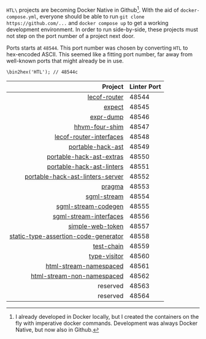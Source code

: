 `HTL\` projects are becoming Docker Native in Github[^1].
With the aid of `docker-compose.yml`, everyone
should be able to run `git clone https://github.com/...`
and `docker compose up` to get a working development
environment. In order to run side-by-side, these
projects must not step on the port number of a
project next door.

Ports starts at `48544`. This port number was chosen
by converting `HTL` to hex-encoded ASCII. This seemed
like a fitting port number, far away from well-known
ports that might already be in use.
```
\bin2hex('HTL'); // 48544c
```

| Project                                                                                                                     | Linter Port |
| --------------------------------------------------------------------------------------------------------------------------: | :---------- |
| [lecof-router](https://github.com/hershel-theodore-layton/lecof-router)                                                     | 48544       |
| [expect](https://github.com/hershel-theodore-layton/expect)                                                                 | 48545       |
| [expr-dump](https://github.com/hershel-theodore-layton/expr-dump)                                                           | 48546       |
| [hhvm-four-shim](https://github.com/hershel-theodore-layton/hhvm-four-shim)                                                 | 48547       |
| [lecof-router-interfaces](https://github.com/hershel-theodore-layton/lecof-router-interfaces)                               | 48548       |
| [portable-hack-ast](https://github.com/hershel-theodore-layton/portable-hack-ast)                                           | 48549       |
| [portable-hack-ast-extras](https://github.com/hershel-theodore-layton/portable-hack-ast-extras)                             | 48550       |
| [portable-hack-ast-linters](https://github.com/hershel-theodore-layton/portable-hack-ast-linters)                           | 48551       |
| [portable-hack-ast-linters-server](https://github.com/hershel-theodore-layton/portable-hack-ast-linters-server)             | 48552       |
| [pragma](https://github.com/hershel-theodore-layton/pragma)                                                                 | 48553       |
| [sgml-stream](https://github.com/hershel-theodore-layton/sgml-stream)                                                       | 48554       |
| [sgml-stream-codegen](https://github.com/hershel-theodore-layton/sgml-stream-codegen)                                       | 48555       |
| [sgml-stream-interfaces](https://github.com/hershel-theodore-layton/sgml-stream-interfaces)                                 | 48556       |
| [simple-web-token](https://github.com/hershel-theodore-layton/simple-web-token)                                             | 48557       |
| [static-type-assertion-code-generator](https://github.com/hershel-theodore-layton/static-type-assertion-code-generator)     | 48558       |
| [test-chain](https://github.com/hershel-theodore-layton/test-chain)                                                         | 48559       |
| [type-visitor](https://github.com/hershel-theodore-layton/type-visitor)                                                     | 48560       |
| [html-stream-namespaced](https://github.com/hershel-theodore-layton/html-stream-namespaced)                                 | 48561       |
| [html-stream-non-namespaced](https://github.com/hershel-theodore-layton/html-stream-non-namespaced)                         | 48562       |
| reserved                                                                                                                    | 48563       |
| reserved                                                                                                                    | 48564       |

[^1]: I already developed in Docker locally, but
      I created the containers on the fly with
      imperative docker commands. Development was
      always Docker Native, but now also in Github.
